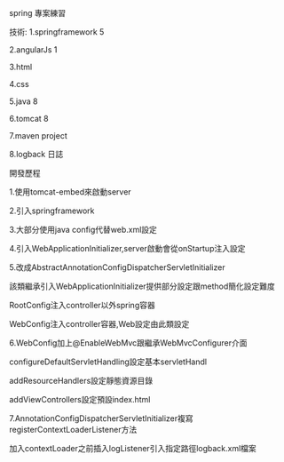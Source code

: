 

spring 專案練習

技術:
1.springframework 5

2.angularJs 1

3.html

4.css

5.java 8

6.tomcat 8

7.maven project

8.logback 日誌


開發歷程

1.使用tomcat-embed來啟動server

2.引入springframework

3.大部分使用java config代替web.xml設定

4.引入WebApplicationInitializer,server啟動會從onStartup注入設定

5.改成AbstractAnnotationConfigDispatcherServletInitializer

該類繼承引入WebApplicationInitializer提供部分設定跟method簡化設定難度

RootConfig注入controller以外spring容器

WebConfig注入controller容器,Web設定由此類設定

6.WebConfig加上@EnableWebMvc跟繼承WebMvcConfigurer介面

configureDefaultServletHandling設定基本servletHandl

addResourceHandlers設定靜態資源目錄

addViewControllers設定預設index.html

7.AnnotationConfigDispatcherServletInitializer複寫registerContextLoaderListener方法

加入contextLoader之前插入logListener引入指定路徑logback.xml檔案



